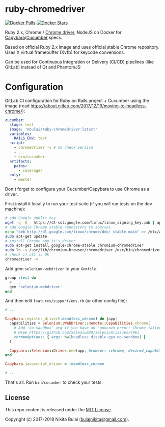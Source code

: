 # ruby-chromedriver

[![Docker Pulls](https://img.shields.io/docker/pulls/nbulai/ruby-chromedriver.svg)](https://hub.docker.com/r/nbulai/ruby-chromedriver/)
[![Docker Stars](https://img.shields.io/docker/stars/nbulai/ruby-chromedriver.svg)](https://hub.docker.com/r/nbulai/ruby-chromedriver/)

Ruby 2.x, Chrome / [Chrome driver](https://sites.google.com/a/chromium.org/chromedriver/), NodeJS on 
Docker for [Capybara](https://github.com/teamcapybara/capybara)/[Cucumber](https://github.com/cucumber/cucumber) specs.

Based on official Ruby 2.x image and uses official stable Chrome repository. Uses X virtual framebuffer (Xvfb) for keycode conversions.

Can be used for Continuous Integration or Delivery (CI/CD) pipelines (like GitLab) instead of Qt and PhantomJS:

# Configuration

GitLab CI configuration for Ruby on Rails project + Cucumber using the image (read https://about.gitlab.com/2017/12/19/moving-to-headless-chrome/):

```yaml
cucumber:
  stage: test
  image: 'nbulai/ruby-chromedriver:latest'
  variables:
    RAILS_ENV: test
  script:
    - chromedriver -v # to check version
    - ...
    - bin/cucumber
  artifacts:
    paths:
      - coverage/
  only:
    - master
```

Don't forget to configure your Cucumber/Capybara to use Chrome as a driver.

First install it locally to run your test-suite (if you will run tests on the dev machine):

```bash
# add Google public key
wget -q -O - https://dl-ssl.google.com/linux/linux_signing_key.pub | apt-key add -
# add Google Chrome stable repository to sources
echo "deb http://dl.google.com/linux/chrome/deb/ stable main" >> /etc/apt/sources.list.d/google.list
sudo apt-get update 
# install Chrome and it's driver
sudo apt-get install google-chrome-stable chromium-chromedriver
sudo ln -s /usr/lib/chromium-browser/chromedriver /usr/bin/chromedriver
# check if all is OK
chromedriver -v
```

Add gem `selenium-webdriver` to your `Gemfile`:

```ruby
group :test do
  # ...
  gem 'selenium-webdriver'
end
```

And then edit `features/support/env.rb` (or other config file):

```ruby
# ...

Capybara.register_driver(:headless_chrome) do |app|
  capabilities = Selenium::WebDriver::Remote::Capabilities.chrome(
    # Add 'no-sandbox' arg if you have an "unknown error: Chrome failed to start: exited abnormally"
    # @see https://github.com/SeleniumHQ/selenium/issues/4961
    chromeOptions: { args: %w[headless disable-gpu no-sandbox] } 
  )

  Capybara::Selenium::Driver.new(app, browser: :chrome, desired_capabilities: capabilities)
end

Capybara.javascript_driver = :headless_chrome

# ...
```

That's all. Run `bin/cucumber` to check your tests.

## License

This repo content is released under the [MIT License](http://www.opensource.org/licenses/MIT).

Copyright (c) 2017-2018 Nikita Bulai (bulajnikita@gmail.com).
